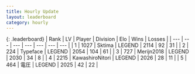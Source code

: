 ```yaml
---
title: Hourly Update
layout: leaderboard
category: hourly
---
```


{: .leaderboard}
| Rank | LV | Player | Division | Elo | Wins | Losses |
| --- | --- | --- | --- | --- | --- | --- |
| <span data-change="0">1</span> | 1027 | <span title="ID: 353063">Sktima</span> | LEGEND | <span data-change="-11">2114</span> | <span data-change="3">92</span> | <span data-change="2">31</span> |
| <span data-change="0">2</span> | 224 | <span title="ID: 628233">Typeface</span> | LEGEND | <span data-change="10">2054</span> | <span data-change="3">104</span> | <span data-change="1">61</span> |
| <span data-change="0">3</span> | 727 | <span title="ID: 489101">Merijn2018</span> | LEGEND | <span data-change="0">2030</span> | <span data-change="0">34</span> | <span data-change="0">8</span> |
| <span data-change="0">4</span> | 2215 | <span title="ID: 164871">KawashiroNitori</span> | LEGEND | <span data-change="0">2026</span> | <span data-change="0">28</span> | <span data-change="0">11</span> |
| <span data-change="0">5</span> | 464 | <span title="ID: 407707">電圧</span> | LEGEND | <span data-change="0">2025</span> | <span data-change="0">42</span> | <span data-change="0">22</span> |